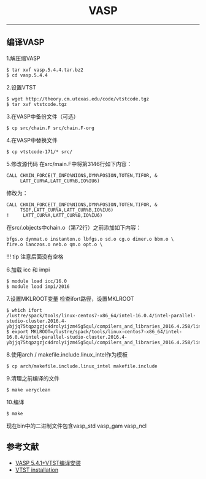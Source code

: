 # <center>VASP<center/>

-------
## 编译VASP

1.解压缩VASP
```
$ tar xvf vasp.5.4.4.tar.bz2
$ cd vasp.5.4.4
```
2.设置VTST
```
$ wget http://theory.cm.utexas.edu/code/vtstcode.tgz
$ tar xvf vtstcode.tgz
```
3.在VASP中备份文件（可选）
```
$ cp src/chain.F src/chain.F-org
```
4.在VASP中替换文件
```
$ cp vtstcode-171/* src/
```
5.修改源代码
在src/main.F中将第3146行如下内容：
```
CALL CHAIN_FORCE(T_INFO%NIONS,DYN%POSION,TOTEN,TIFOR, &
     LATT_CUR%A,LATT_CUR%B,IO%IU6)
```
修改为：
```
CALL CHAIN_FORCE(T_INFO%NIONS,DYN%POSION,TOTEN,TIFOR, &
     TSIF,LATT_CUR%A,LATT_CUR%B,IO%IU6)
!     LATT_CUR%A,LATT_CUR%B,IO%IU6)
```
在src/.objects中chain.o（第72行）之前添加如下内容：
```
bfgs.o dynmat.o instanton.o lbfgs.o sd.o cg.o dimer.o bbm.o \
fire.o lanczos.o neb.o qm.o opt.o \
```

!!! tip
    注意后面没有空格

6.加载 icc 和 impi
```
$ module load icc/16.0
$ module load impi/2016
```
7.设置MKLROOT变量
检查ifort路径，设置MKLROOT
```
$ which ifort
/lustre/spack/tools/linux-centos7-x86_64/intel-16.0.4/intel-parallel-studio-cluster.2016.4-ybjjq75tqpzgzjc4drolyijzm45g5qul/compilers_and_libraries_2016.4.258/linux/bin/intel64/ifort
$ export MKLROOT=/lustre/spack/tools/linux-centos7-x86_64/intel-16.0.4/intel-parallel-studio-cluster.2016.4-ybjjq75tqpzgzjc4drolyijzm45g5qul/compilers_and_libraries_2016.4.258/linux/mkl
```
8.使用arch / makefile.include.linux_intel作为模板
```
$ cp arch/makefile.include.linux_intel makefile.include
```
9.清理之前编译的文件
```
$ make veryclean
```
10.编译
```
$ make
```
现在bin中的二进制文件包含vasp_std vasp_gam vasp_ncl

## 参考文献
* [VASP 5.4.1+VTST编译安装](http://hmli.ustc.edu.cn/doc/app/vasp.5.4.1-vtst.htm)
* [VTST installation](http://theory.cm.utexas.edu/vtsttools/installation.html)


